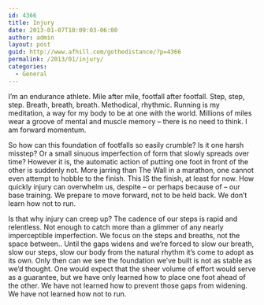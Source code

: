 ```yaml
---
id: 4366
title: Injury
date: 2013-01-07T10:09:03-06:00
author: admin
layout: post
guid: http://www.afhill.com/gothedistance/?p=4366
permalink: /2013/01/injury/
categories:
  - General
---
```

I’m an endurance athlete. Mile after mile, footfall after footfall. Step, step, step. Breath, breath, breath. Methodical, rhythmic. Running is my meditation, a way for my body to be at one with the world. Millions of miles wear a groove of mental and muscle memory – there is no need to think. I am forward momentum.

So how can this foundation of footfalls so easily crumble? Is it one harsh misstep? Or a small sinuous imperfection of form that slowly spreads over time? However it is, the automatic action of putting one foot in front of the other is suddenly not. More jarring than The Wall in a marathon, one cannot even attempt to hobble to the finish. This IS the finish, at least for now. How quickly injury can overwhelm us, despite – or perhaps because of – our base training. We prepare to move forward, not to be held back. We don’t learn how not to run.

Is that why injury can creep up? The cadence of our steps is rapid and relentless. Not enough to catch more than a glimmer of any nearly imperceptible imperfection. We focus on the steps and breaths, not the space between.. Until the gaps widens and we’re forced to slow our breath, slow our steps, slow our body from the natural rhythm it’s come to adopt as its own. Only then can we see the foundation we’ve built is not as stable as we’d thought. One would expect that the sheer volume of effort would serve as a guarantee, but we have only learned how to place one foot ahead of the other. We have not learned how to prevent those gaps from widening. We have not learned how not to run.